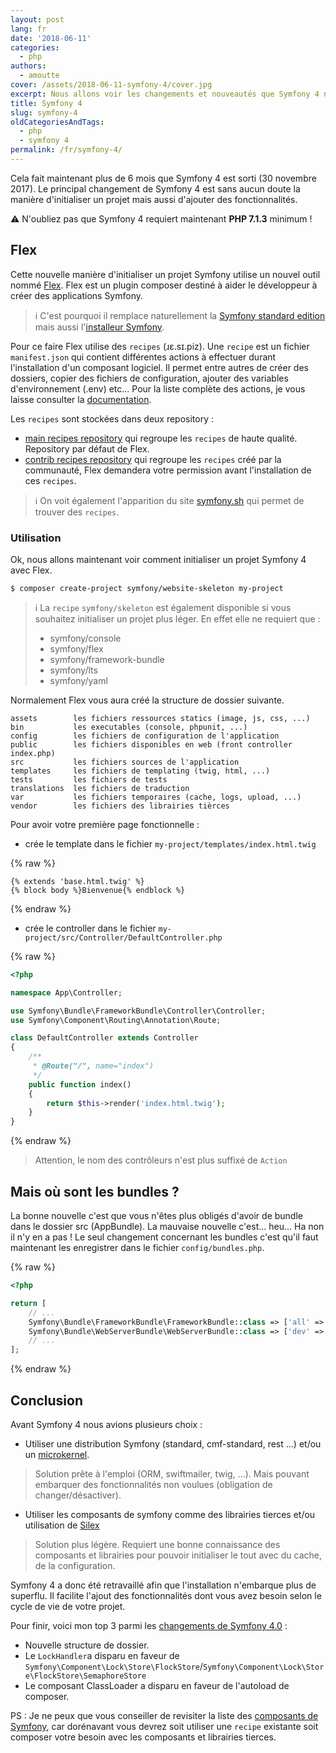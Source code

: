 ```yaml
---
layout: post
lang: fr
date: '2018-06-11'
categories:
  - php
authors:
  - amoutte
cover: /assets/2018-06-11-symfony-4/cover.jpg
excerpt: Nous allons voir les changements et nouveautés que Symfony 4 nous apporte.
title: Symfony 4
slug: symfony-4
oldCategoriesAndTags:
  - php
  - symfony 4
permalink: /fr/symfony-4/
---
```


Cela fait maintenant plus de 6 mois que Symfony 4 est sorti (30 novembre 2017). Le principal changement de Symfony 4 est sans aucun doute la manière d'initialiser un projet mais aussi d'ajouter des fonctionnalités.

⚠️ N'oubliez pas que Symfony 4 requiert maintenant **PHP 7.1.3** minimum !

## Flex

Cette nouvelle manière d'initialiser un projet Symfony utilise un nouvel outil nommé [Flex](https://github.com/symfony/flex).
Flex est un plugin composer destiné à aider le développeur à créer des applications Symfony.

> ℹ️ C'est pourquoi il remplace naturellement la [Symfony standard edition](https://github.com/symfony/symfony-standard) mais aussi l'[installeur Symfony](https://github.com/symfony/symfony-installer).

Pour ce faire Flex utilise des `recipes` (ɹɛ.sɪ.piz).
Une `recipe` est un fichier `manifest.json` qui contient différentes actions à effectuer durant l'installation d'un composant logiciel.
Il permet entre autres de créer des dossiers, copier des fichiers de configuration, ajouter des variables d'environnement (.env) etc...
Pour la liste complète des actions, je vous laisse consulter la [documentation](https://github.com/symfony/recipes/blob/master/README.rst).

Les `recipes` sont stockées dans deux repository :
 * [main recipes repository](https://github.com/symfony/recipes) qui regroupe les `recipes` de haute qualité. Repository par défaut de Flex.
 * [contrib recipes repository](https://github.com/symfony/recipes-contrib) qui regroupe les `recipes` créé par la communauté, Flex demandera votre permission avant l'installation de ces `recipes`.

> ℹ️ On voit également l'apparition du site [symfony.sh](https://symfony.sh/) qui permet de trouver des `recipes`.

### Utilisation

Ok, nous allons maintenant voir comment initialiser un projet Symfony 4 avec Flex.

```
$ composer create-project symfony/website-skeleton my-project

```

> ℹ️ La `recipe` `symfony/skeleton` est également disponible si vous souhaitez initialiser un projet plus léger.
> En effet elle ne requiert que :
> * symfony/console
> * symfony/flex
> * symfony/framework-bundle
> * symfony/lts
> * symfony/yaml

Normalement Flex vous aura créé la structure de dossier suivante.

```
assets        les fichiers ressources statics (image, js, css, ...)
bin           les executables (console, phpunit, ...)
config        les fichiers de configuration de l'application
public        les fichiers disponibles en web (front controller index.php)
src           les fichiers sources de l'application
templates     les fichiers de templating (twig, html, ...)
tests         les fichiers de tests
translations  les fichiers de traduction
var           les fichiers temporaires (cache, logs, upload, ...)
vendor        les fichiers des librairies tièrces
```

Pour avoir votre première page fonctionnelle :

* crée le template dans le fichier `my-project/templates/index.html.twig`

{% raw %}
```twig
{% extends 'base.html.twig' %}
{% block body %}Bienvenue{% endblock %}
```
{% endraw %}

* crée le controller dans le fichier `my-project/src/Controller/DefaultController.php`

{% raw %}
```php
<?php

namespace App\Controller;

use Symfony\Bundle\FrameworkBundle\Controller\Controller;
use Symfony\Component\Routing\Annotation\Route;

class DefaultController extends Controller
{
    /**
     * @Route("/", name="index")
     */
    public function index()
    {
        return $this->render('index.html.twig');
    }
}
```
{% endraw %}

> Attention, le nom des contrôleurs n'est plus suffixé de `Action`

## Mais où sont les bundles ?

La bonne nouvelle c'est que vous n'êtes plus obligés d'avoir de bundle dans le dossier src (AppBundle).
La mauvaise nouvelle c'est... heu... Ha non il n'y en a pas !
Le seul changement concernant les bundles c'est qu'il faut maintenant les enregistrer dans le fichier `config/bundles.php`.

{% raw %}
```php
<?php

return [
    // ...
    Symfony\Bundle\FrameworkBundle\FrameworkBundle::class => ['all' => true],
    Symfony\Bundle\WebServerBundle\WebServerBundle::class => ['dev' => true],
    // ...
];
```
{% endraw %}

## Conclusion

Avant Symfony 4 nous avions plusieurs choix :

* Utiliser une distribution Symfony (standard, cmf-standard, rest ...) et/ou un [microkernel](https://github.com/symfony/symfony/blob/master/src/Symfony/Bundle/FrameworkBundle/Kernel/MicroKernelTrait.php).
> Solution prête à l'emploi (ORM, swiftmailer, twig, ...).
> Mais pouvant embarquer des fonctionnalités non voulues (obligation de changer/désactiver).

* Utiliser les composants de symfony comme des librairies tierces et/ou utilisation de [Silex](https://github.com/silexphp/Silex)
> Solution plus légère.
> Requiert une bonne connaissance des composants et librairies pour pouvoir initialiser le tout avec du cache, de la configuration.

Symfony 4 a donc été retravaillé afin que l'installation n'embarque plus de superflu.
Il facilite l'ajout des fonctionnalités dont vous avez besoin selon le cycle de vie de votre projet.

Pour finir, voici mon top 3 parmi les [changements de Symfony 4.0](https://github.com/symfony/symfony/blob/master/UPGRADE-4.0.md) :
* Nouvelle structure de dossier.
* Le `LockHandler`a disparu en faveur de `Symfony\Component\Lock\Store\FlockStore`/`Symfony\Component\Lock\Store\FlockStore\SemaphoreStore`
* Le composant ClassLoader a disparu en faveur de l'autoload de composer.

PS : Je ne peux que vous conseiller de revisiter la liste des [composants de Symfony](https://github.com/symfony/symfony/tree/master/src/Symfony/Component),
car dorénavant vous devrez soit utiliser une `recipe` existante soit composer votre besoin avec les composants et librairies tierces.

